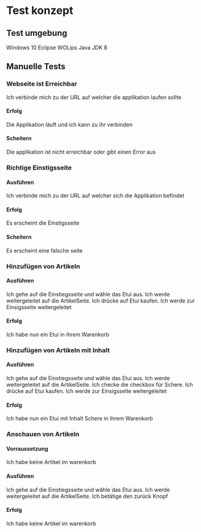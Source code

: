 # Test konzept

## Test umgebung

Windows 10
Eclipse
    WOLips
Java JDK 8

## Manuelle Tests

### Webseite ist Erreichbar

Ich verbinde mich zu der URL auf welcher die applikation laufen sollte

#### Erfolg

Die Applikation läuft und ich kann zu ihr verbinden

#### Scheitern

Die applikation ist nicht erreichbar oder gibt einen Error aus

### Richtige Einstigsseite

#### Ausführen

Ich verbinde mich zu der URL auf welcher sich die Applikation befindet

#### Erfolg

Es erscheint die Einstigsseite

#### Scheitern

Es erscheint eine falsche seite

### Hinzufügen von Artikeln

#### Ausführen

Ich gehe auf die Einstiegsseite und wähle das Etui aus.
Ich werde weitergeleitet auf die ArtikelSeite.
Ich drücke auf Etui kaufen.
Ich werde zur Einsigsseite weitergeleitet

#### Erfolg

Ich habe nun ein Etui in ihrem Warenkorb

### Hinzufügen von Artikeln mit Inhalt

#### Ausführen

Ich gehe auf die Einstiegsseite und wähle das Etui aus.
Ich werde weitergeleitet auf die ArtikelSeite.
Ich checke die checkbox für Schere.
Ich drücke auf Etui kaufen.
Ich werde zur Einsigsseite weitergeleitet

#### Erfolg

Ich habe nun ein Etui mit Inhalt Schere in ihrem Warenkorb

### Anschauen von Artikeln

#### Vorraussetzung

Ich habe keine Artikel im warenkorb

#### Ausführen

Ich gehe auf die Einstiegsseite und wähle das Etui aus.
Ich werde weitergeleitet auf die ArtikelSeite.
Ich betätige den zurück Knopf

#### Erfolg

Ich habe keine Artikel im warenkorb


















